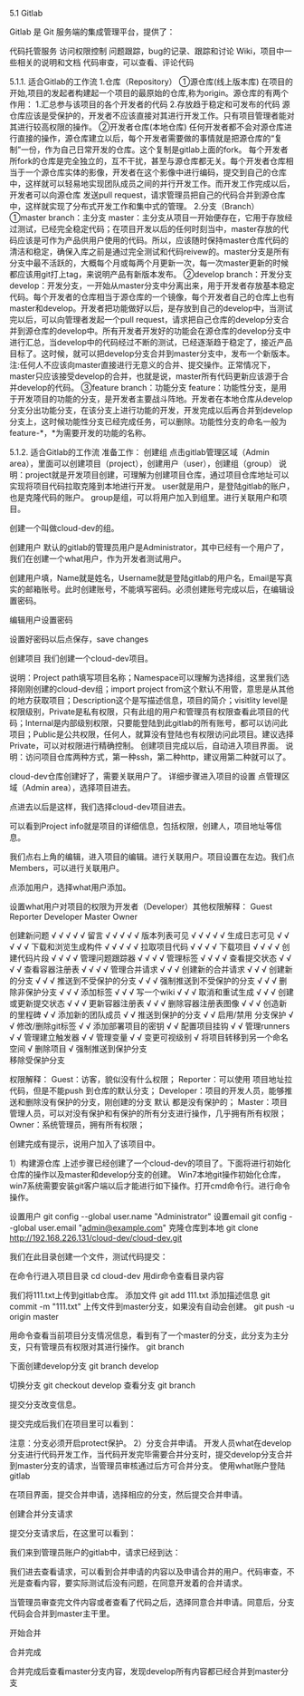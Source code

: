 5.1 Gitlab

Gitlab 是 Git 服务端的集成管理平台，提供了：

代码托管服务
访问权限控制
问题跟踪，bug的记录、跟踪和讨论
Wiki，项目中一些相关的说明和文档
代码审查，可以查看、评论代码


5.1.1. 适合Gitlab的工作流
1.仓库（Repository）
①源仓库(线上版本库)
在项目的开始,项目的发起者构建起一个项目的最原始的仓库,称为origin。源仓库的有两个作用：
1.汇总参与该项目的各个开发者的代码
2.存放趋于稳定和可发布的代码 
源仓库应该是受保护的，开发者不应该直接对其进行开发工作。只有项目管理者能对其进行较高权限的操作。
②开发者仓库(本地仓库)
任何开发者都不会对源仓库进行直接的操作，源仓库建立以后，每个开发者需要做的事情就是把源仓库的“复制”一份，作为自己日常开发的仓库。这个复制是gitlab上面的fork。
每个开发者所fork的仓库是完全独立的，互不干扰，甚至与源仓库都无关。每个开发者仓库相当于一个源仓库实体的影像，开发者在这个影像中进行编码，提交到自己的仓库中，这样就可以轻易地实现团队成员之间的并行开发工作。而开发工作完成以后，开发者可以向源仓库
发送pull request，请求管理员把自己的代码合并到源仓库中，这样就实现了分布式开发工作和集中式的管理。
2.分支（Branch）
①master branch：主分支
master：主分支从项目一开始便存在，它用于存放经过测试，已经完全稳定代码；在项目开发以后的任何时刻当中，master存放的代码应该是可作为产品供用户使用的代码。所以，应该随时保持master仓库代码的清洁和稳定，确保入库之前是通过完全测试和代码reivew的。master分支是所有分支中最不活跃的，大概每个月或每两个月更新一次，每一次master更新的时候都应该用git打上tag，来说明产品有新版本发布。
②develop branch：开发分支
develop：开发分支，一开始从master分支中分离出来，用于开发者存放基本稳定代码。每个开发者的仓库相当于源仓库的一个镜像，每个开发者自己的仓库上也有master和develop。开发者把功能做好以后，是存放到自己的develop中，当测试完以后，可以向管理者发起一个pull request，请求把自己仓库的develop分支合并到源仓库的develop中。所有开发者开发好的功能会在源仓库的develop分支中进行汇总，当develop中的代码经过不断的测试，已经逐渐趋于稳定了，接近产品目标了。这时候，就可以把develop分支合并到master分支中，发布一个新版本。
注:任何人不应该向master直接进行无意义的合并、提交操作。正常情况下，master只应该接受develop的合并，也就是说，master所有代码更新应该源于合并develop的代码。
③feature branch：功能分支
feature：功能性分支，是用于开发项目的功能的分支，是开发者主要战斗阵地。开发者在本地仓库从develop分支分出功能分支，在该分支上进行功能的开发，开发完成以后再合并到develop分支上，这时候功能性分支已经完成任务，可以删除。功能性分支的命名一般为feature-*，*为需要开发的功能的名称。

5.1.2. 适合Gitlab的工作流
准备工作：
创建组
点击gitlab管理区域（Admin area），里面可以创建项目（project），创建用户（user），创建组（group）
说明：project就是开发项目创建，可理解为创建项目仓库，通过项目仓库地址可以实现将项目代码拉取克隆到本地进行开发。
user就是用户，是登陆gitlab的账户，也是克隆代码的账户。
group是组，可以将用户加入到组里。进行关联用户和项目。


创建一个叫做cloud-dev的组。

创建用户
默认的gitlab的管理员用户是Administrator，其中已经有一个用户了，我们在创建一个what用户，作为开发者测试用户。

创建用户填，Name就是姓名，Username就是登陆gitlab的用户名，Email是写真实的邮箱账号。此时创建账号，不能填写密码。必须创建账号完成以后，在编辑设置密码。

编辑用户设置密码


设置好密码以后点保存，save changes

创建项目
我们创建一个cloud-dev项目。


说明：Project path填写项目名称；Namespace可以理解为选择组，这里我们选择刚刚创建的cloud-dev组；import project from这个默认不用管，意思是从其他的地方获取项目；Description这个是写描述信息，项目的简介；visitlity level是权限级别，Private是私有权限，只有此组的用户和管理员有权限查看此项目的代码；Internal是内部级别权限，只要能登陆到此gitlab的所有账号，都可以访问此项目；Public是公共权限，任何人，就算没有登陆也有权限访问此项目。建议选择Private，可以对权限进行精确控制。
创建项目完成以后，自动进入项目界面。
说明：访问项目仓库两种方式，第一种ssh，第二种http，建议用第二种就可以了。

cloud-dev仓库创建好了，需要关联用户了。
详细步骤进入项目的设置
点管理区域（Admin area），选择项目进去。


点进去以后是这样，我们选择cloud-dev项目进去。

可以看到Project info就是项目的详细信息，包括权限，创建人，项目地址等信息。

我们点右上角的编辑，进入项目的编辑。进行关联用户。项目设置在左边。我们点Members，可以进行关联用户。


点添加用户，选择what用户添加。

设置what用户对项目的权限为开发者（Developer）其他权限解释：
Guest       Reporter    Developer    Master       Owner

创建新问题	√	√	√	√	√
留言	√	√	√	√	√
版本列表可见	√	√	√	√	√
生成日志可见	√	√	√	√	√
下载和浏览生成构件	√	√	√	√	√
拉取项目代码		√	√	√	√
下载项目		√	√	√	√
创建代码片段		√	√	√	√
管理问题跟踪器		√	√	√	√
管理标签		√	√	√	√
查看提交状态		√	√	√	√
查看容器注册表		√	√	√	√
管理合并请求			√	√	√
创建新的合并请求			√	√	√
创建新的分支			√	√	√
推送到不受保护的分支			√	√	√
强制推送到不受保护的分支			√	√	√
删除非保护分支			√	√	√
添加标签			√	√	√
写一个wiki			√	√	√
取消和重试生成			√	√	√
创建或更新提交状态			√	√	√
更新容器注册表			√	√	√
删除容器注册表图像			√	√	√
创造新的里程碑				√	√
添加新的团队成员				√	√
推送到保护的分支				√	√
启用/禁用 分支保护				√	√
修改/删除git标签				√	√
添加部署项目的密钥				√	√
配置项目挂钩				√	√
管理runners				√	√
管理建立触发器				√	√
管理变量				√	√
变更可视级别					√
将项目转移到另一个命名空间					√
删除项目					√
强制推送到保护分支					
移除受保护分支					
					
权限解释：
Guest：访客，貌似没有什么权限；
Reporter：可以使用 项目地址拉代码，但是不能push 到仓库的默认分支；
Developer：项目的开发人员，能够推送和删除没有保护的分支，刚创建的分支 默认 都是没有保护的；
Master：项目管理人员，可以对没有保护和有保护的所有分支进行操作，几乎拥有所有权限；
Owner：系统管理员，拥有所有权限；

创建完成有提示，说用户加入了该项目中。

1）构建源仓库
上述步骤已经创建了一个cloud-dev的项目了。下面将进行初始化仓库的操作以及master和develop分支的创建。
Win7本地git操作初始化仓库，win7系统需要安装git客户端以后才能进行如下操作。打开cmd命令行。进行命令操作。

设置用户
git config --global user.name "Administrator"
设置email
git config --global user.email "admin@example.com"
克隆仓库到本地
git clone http://192.168.226.131/cloud-dev/cloud-dev.git 


我们在此目录创建一个文件，测试代码提交：

在命令行进入项目目录
cd cloud-dev
用dir命令查看目录内容

我们将111.txt上传到gitlab仓库。
添加文件
git add 111.txt
添加描述信息
git commit -m "111.txt"
上传文件到master分支，如果没有自动会创建。
git push -u origin master

用命令查看当前项目分支情况信息，看到有了一个master的分支，此分支为主分支，只有管理员有权限对其进行操作。
git branch

下面创建develop分支
git branch develop

切换分支
git checkout develop
查看分支
git branch

提交分支改变信息。

提交完成后我们在项目里可以看到：

注意：分支必须开启protect保护。
2）分支合并申请。
开发人员what在develop分支进行代码开发工作，当代码开发完毕需要合并分支时，提交develop分支合并到master分支的请求，当管理员审核通过后方可合并分支。
使用what账户登陆gitlab

在项目界面，提交合并申请，选择相应的分支，然后提交合并申请。

创建合并分支请求


提交分支请求后，在这里可以看到：

我们来到管理员账户的gitlab中，请求已经到达：

我们进去查看请求，可以看到合并申请的内容以及申请合并的用户。代码审查，不光是查看内容，要实际测试后没有问题，在同意开发着的合并请求。


当管理员审查完文件内容或者查看了代码之后，选择同意合并申请。同意后，分支代码会合并到master主干里。

开始合并

合并完成

合并完成后查看master分支内容，发现develop所有内容都已经合并到master分支



